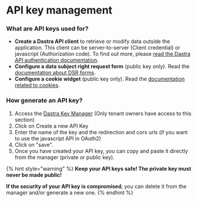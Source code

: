 # API key management

### What are API keys used for?

* **Create a Dastra API client** to retrieve or modify data outside the application. This client can be server-to-server (Client credential) or javascript (Authorization code). To find out more, please [read the Dastra API authentication documentation](../gerer-les-exercices-des-droits/api-integration.md).
* **Configure a data subject right request form** (public key only). Read the[ documentation about DSR forms](../gerer-les-exercices-des-droits/implementez-un-widget-dexercice-des-droits.md).
* **Configure a cookie widget** (public key only). Read the [documentation related to cookies](../gerer-le-consentement-aux-cookies/configuration-du-widget/implementez-un-widget-de-consentement-aux-cookies.md).

### How generate an API key?

1. Access the [Dastra Key Manager](https://app.dastra.eu/general-settings/api) (Only tenant owners have access to this section)
2. Click on Create a new API Key
3. Enter the name of the key and the redirection and cors urls (if you want to use the javascript API in OAuth2)
4. Click on "save".
5. Once you have created your API key, you can copy and paste it directly from the manager (private or public key).

{% hint style="warning" %}
**Keep your API keys safe! The private key must never be made public!**

**If the security of your API key is compromised**, you can delete it from the manager and/or generate a new one.
{% endhint %}
